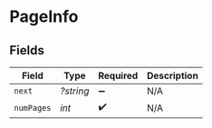 # PageInfo


## Fields

| Field              | Type               | Required           | Description        |
| ------------------ | ------------------ | ------------------ | ------------------ |
| `next`             | *?string*          | :heavy_minus_sign: | N/A                |
| `numPages`         | *int*              | :heavy_check_mark: | N/A                |